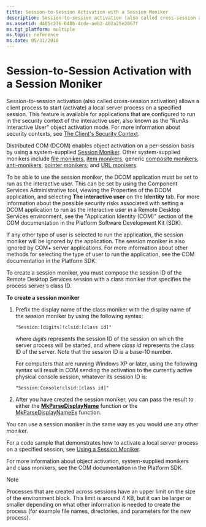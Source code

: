 ```yaml
---
title: Session-to-Session Activation with a Session Moniker
description: Session-to-session activation (also called cross-session activation) allows a client process to start (activate) a local server process on a specified session.
ms.assetid: d405c276-040b-4cde-aeb2-482a25e2867f
ms.tgt_platform: multiple
ms.topic: reference
ms.date: 05/31/2018
---
```


# Session-to-Session Activation with a Session Moniker

Session-to-session activation (also called cross-session activation) allows a client process to start (activate) a local server process on a specified session. This feature is available for applications that are configured to run in the security context of the interactive user, also known as the "RunAs Interactive User" object activation mode. For more information about security contexts, see [The Client's Security Context](/windows/desktop/SecAuthZ/the-client-security-context).

Distributed COM (DCOM) enables object activation on a per-session basis by using a system-supplied [Session Moniker](session-monikers.md). Other system-supplied monikers include [file monikers](../com/file-monikers.md), [item monikers](../com/item-monikers.md), generic [composite monikers](../com/composite-monikers.md), [anti-monikers](../com/anti-monikers.md), [pointer monikers](../com/pointer-monikers.md), and [URL monikers](../com/url-monikers.md).

To be able to use the session moniker, the DCOM application must be set to run as the interactive user. This can be set by using the Component Services Administrative tool, viewing the Properties of the DCOM application, and selecting **The interactive user** on the **Identity** tab. For more information about the possible security risks associated with setting a DCOM application to run as the interactive user in a Remote Desktop Services environment, see the "Application Identity (COM)" section of the COM documentation in the Platform Software Development Kit (SDK).

If any other type of user is selected to run the application, the session moniker will be ignored by the application. The session moniker is also ignored by COM+ server applications. For more information about other methods for selecting the type of user to run the application, see the COM documentation in the Platform SDK.

To create a session moniker, you must compose the session ID of the Remote Desktop Services session with a class moniker that specifies the process server's class ID.

**To create a session moniker**

1.  Prefix the display name of the class moniker with the display name of the session moniker by using the following syntax:

    ``` syntax
    "Session:[digits]!clsid:[class id]"
    ```

    where *digits* represents the session ID of the session on which the server process will be started, and where *class id* represents the class ID of the server. Note that the session ID is a base-10 number.

    For computers that are running Windows XP or later, using the following syntax will result in COM sending the activation to the currently active physical console session, whatever its session ID is:

    ``` syntax
    "Session:Console!clsid:[class id]"
    ```

2.  After you have created the session moniker, you can pass the result to either the [**MkParseDisplayName**](/windows/desktop/api/objbase/nf-objbase-mkparsedisplayname) function or the [MkParseDisplayNameEx](/previous-versions/windows/internet-explorer/ie-developer/platform-apis/ms775113(v=vs.85)) function.

You can use a session moniker in the same way as you would use any other moniker.

For a code sample that demonstrates how to activate a local server process on a specified session, see [Using a Session Moniker](using-a-session-moniker.md).

For more information about object activation, system-supplied monikers and class monikers, see the COM documentation in the Platform SDK.

> [!Note]  
> Processes that are created across sessions have an upper limit on the size of the environment block. This limit is around 4 KB, but it can be larger or smaller depending on what other information is needed to create the process (for example file names, directories, and parameters for the new process).

 

 

 
